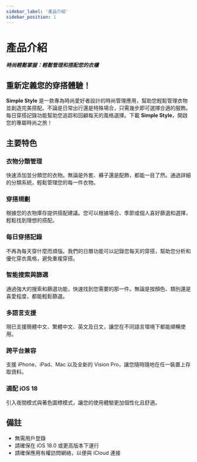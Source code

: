 ```yaml
---
sidebar_label: '產品介紹'
sidebar_position: 1
---
```


# 產品介紹

***時尚輕鬆掌握：輕鬆管理和搭配您的衣櫃***

## 重新定義您的穿搭體驗！

**Simple Style** 是一款專為時尚愛好者設計的時尚管理應用，幫助您輕鬆管理衣物並創造完美搭配。不論是日常出行還是特殊場合，只需幾步即可選擇合適的服飾。每日穿搭記錄功能幫助您追踪和回顧每天的風格選擇。下載 **Simple Style**，開啟您的專屬時尚之旅！

## 主要特色

### 衣物分類管理
快速添加並分類您的衣物。無論是外套、褲子還是配飾，都能一目了然。通過詳細的分類系統，輕鬆管理您的每一件衣物。

### 穿搭規劃
根據您的衣物庫存提供搭配建議。您可以根據場合、季節或個人喜好篩選和選擇，輕鬆找到理想的搭配。

### 每日穿搭記錄
不再為每天穿什麼而煩惱。我們的日曆功能可以記錄您每天的穿搭，幫助您分析和優化穿衣風格，避免重複穿搭。

### 智能搜索與篩選
通過強大的搜索和篩選功能，快速找到您需要的那一件。無論是按顏色、類別還是喜愛程度，都能輕鬆篩選。

### 多語言支援

現已支援簡體中文、繁體中文、英文及日文，讓您在不同語言環境下都能順暢使用。

### 跨平台兼容

支援 iPhone、iPad、Mac 以及全新的 Vision Pro，讓您隨時隨地在任一裝置上存取資料。

### 適配 iOS 18

引入夜間模式與著色圖標模式，讓您的使用體驗更加個性化且舒適。

## 備註

- 無需用戶登錄
- 請確保在 iOS 18.0 或更高版本下運行
- 請確保應用有權訪問網絡，以便與 iCloud 連接
